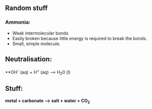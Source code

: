 ## Random stuff

### Ammonia:
* Weak intermolecular bonds
* Easily broken because little energy is required to break the bonds.
* Small, simple molecule.

## Neutralisation:  

**OH<sup>-</sup> (aq) + H<sup>+</sup> (aq) --> H<sub>2</sub>0 (l)

## Stuff:

**metal + carbonate --> salt + water + CO<sub>2</sub>**

